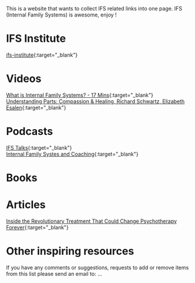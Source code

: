 
This is a website that wants to collect IFS related links into one page.
IFS (Internal Family Systems) is awesome, enjoy !

# IFS Institute
[ifs-institute](http://ifs-institute.com){:target="_blank"}
# Videos
[What is Internal Family Systems? - 17 Mins](https://www.youtube.com/watch?v=Ym8o762U7uc){:target="_blank"}<br />
[Understanding Parts: Compassion & Healing, Richard Schwartz, Elizabeth Esalen](https://www.youtube.com/watch?v=9shwJkaYNMI){:target="_blank"}
# Podcasts
[IFS Talks](https://internalfamilysystems.pt/ifs-talks){:target="_blank"}<br />
[Internal Family Systes and Coaching](https://soundcloud.com/coachesrising/62-richard-schwartz-internal-family-systems-and-coaching){:target="_blank"}
# Books

# Articles
[Inside the Revolutionary Treatment That Could Change Psychotherapy Forever](https://elemental.medium.com/inside-the-revolutionary-treatment-that-could-change-psychotherapy-forever-8be035d54770){:target="_blank"}
# Other inspiring resources


If you have any comments or suggestions, requests to add or remove items from this list please send an email to: ...
